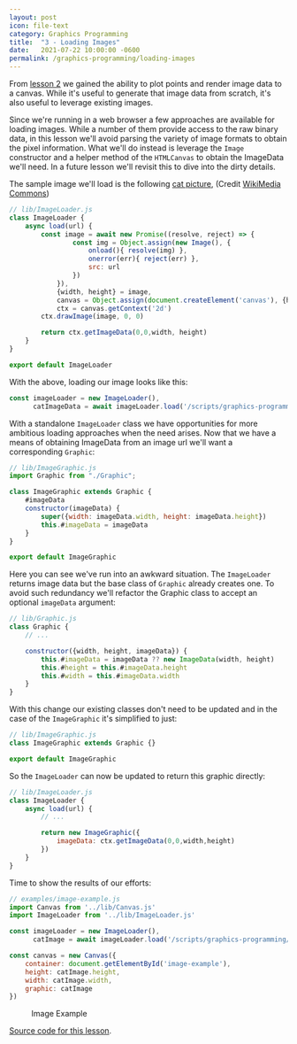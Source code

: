 ```yaml
---
layout: post
icon: file-text
category: Graphics Programming
title:  "3 - Loading Images"
date:   2021-07-22 10:00:00 -0600
permalink: /graphics-programming/loading-images
---
```


From [lesson 2](/graphics-programming/plotting-points) we gained the ability to plot points and render image data to a canvas.
While it's useful to generate that image data from scratch, it's also useful to leverage existing images.

Since we're running in a web browser a few approaches are available for loading images. While a number of them provide access to the raw binary data,
in this lesson we'll avoid parsing the variety of image formats to obtain the pixel information. What we'll
do instead is leverage the `Image` constructor and a helper method of the `HTMLCanvas` to obtain the ImageData we'll need. In a future lesson
we'll revisit this to dive into the dirty details.

The sample image we'll load is the following [cat picture](/scripts/graphics-programming/lesson3/assets/cat-cropped.jpg),
(Credit [WikiMedia Commons](https://commons.wikimedia.org/wiki/File:June_odd-eyed-cat_cropped.jpg))

```js
// lib/ImageLoader.js
class ImageLoader {
    async load(url) {
        const image = await new Promise((resolve, reject) => {
                const img = Object.assign(new Image(), {
                    onload(){ resolve(img) },
                    onerror(err){ reject(err) },
                    src: url
                })
            }),
            {width, height} = image,
            canvas = Object.assign(document.createElement('canvas'), {height, width}),
            ctx = canvas.getContext('2d')
        ctx.drawImage(image, 0, 0)

        return ctx.getImageData(0,0,width, height)
    }
}

export default ImageLoader
```

With the above, loading our image looks like this:

```js
const imageLoader = new ImageLoader(),
      catImageData = await imageLoader.load('/scripts/graphics-programming/lesson3/assets/cat-cropped.jpg')
```

With a standalone `ImageLoader` class we have opportunities for more ambitious loading approaches when the need arises.
Now that we have a means of obtaining ImageData from an image url we'll want a corresponding `Graphic`:

```js
// lib/ImageGraphic.js
import Graphic from "./Graphic";

class ImageGraphic extends Graphic {
    #imageData
    constructor(imageData) {
        super({width: imageData.width, height: imageData.height})
        this.#imageData = imageData
    }
}

export default ImageGraphic
```

Here you can see we've run into an awkward situation. The `ImageLoader` returns image data but the base class of `Graphic`
already creates one. To avoid such redundancy we'll refactor the Graphic class to accept an optional `imageData` argument:

```js
// lib/Graphic.js
class Graphic {
    // ...

    constructor({width, height, imageData}) {
        this.#imageData = imageData ?? new ImageData(width, height)
        this.#height = this.#imageData.height
        this.#width = this.#imageData.width
    }
}
```

With this change our existing classes don't need to be updated and in the case of the `ImageGraphic` it's simplified to just:

```js
// lib/ImageGraphic.js
class ImageGraphic extends Graphic {}

export default ImageGraphic
```

So the `ImageLoader` can now be updated to return this graphic directly:

```js
// lib/ImageLoader.js
class ImageLoader {
    async load(url) {
        // ...

        return new ImageGraphic({
            imageData: ctx.getImageData(0,0,width,height)
        })
    }
}
```

Time to show the results of our efforts:

```js
// examples/image-example.js
import Canvas from '../lib/Canvas.js'
import ImageLoader from '../lib/ImageLoader.js'

const imageLoader = new ImageLoader(),
      catImage = await imageLoader.load('/scripts/graphics-programming/lesson3/assets/cat-cropped.jpg')

const canvas = new Canvas({
    container: document.getElementById('image-example'),
    height: catImage.height,
    width: catImage.width,
    graphic: catImage
})
```

<figure id="image-example">
    <figcaption>Image Example</figcaption>
</figure>
<script type="module" src="/scripts/graphics-programming/lesson3/examples/image-example.js"></script>

[Source code for this lesson](https://github.com/thenewobjective/thenewobjective.github.io/tree/master/scripts/graphics-programming/lesson3).
